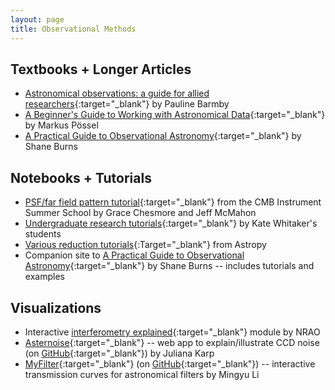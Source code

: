 ```yaml
---
layout: page
title: Observational Methods
---
```


## Textbooks + Longer Articles
- [Astronomical observations: a guide for allied researchers](https://astro.theoj.org/article/7651-astronomical-observations-a-guide-for-allied-researchers){:target="_blank"} by Pauline Barmby
- [A Beginner's Guide to Working with Astronomical Data](https://astro.theoj.org/article/11638-a-beginner-s-guide-to-working-with-astronomical-data){:target="_blank"} by Markus Pössel
- [A Practical Guide to Observational Astronomy](https://faculty1.coloradocollege.edu/~sburns/courses/18-19/pc362/PracticalObsAstro.pdf){:target="_blank"} by Shane Burns

## Notebooks + Tutorials
- [PSF/far field pattern tutorial](https://github.com/McMahonCosmologyGroup/cmbInstrumentSummerSchool/blob/main/Notebook3_bonus_optics.ipynb){:target="_blank"} from the CMB Instrument Summer School by Grace Chesmore and Jeff McMahon
- [Undergraduate research tutorials](https://www.astrowhit.com/astronomy-research-tutorial-repository){:target="_blank"} by Kate Whitaker's students
- [Various reduction tutorials](https://learn.astropy.org){:Target="_blank"} from Astropy
- Companion site to [A Practical Guide to Observational Astronomy](https://mshaneburns.github.io/ObsAstro/){:target="_blank"} by Shane Burns -- includes tutorials and examples

## Visualizations
- Interactive [interferometry explained](https://public.nrao.edu/interferometry-explained/){:target="_blank"} module by NRAO
- [Asternoise](https://asternoise.streamlit.app){:target="_blank"} -- web app to explain/illustrate CCD noise (on [GitHub](https://github.com/juliana-karp/asternoise){:target="_blank"}) by Juliana Karp
- [MyFilter](https://preview.lmytime.com/myfilter){:target="_blank"} (on [GitHub](https://github.com/lmytime/MyFilter){:target="_blank"}) -- interactive transmission curves for astronomical filters by Mingyu Li